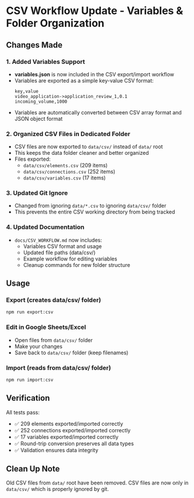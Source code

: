 # CSV Workflow Update - Variables & Folder Organization

## Changes Made

### 1. Added Variables Support
- **variables.json** is now included in the CSV export/import workflow
- Variables are exported as a simple key-value CSV format:
  ```csv
  key,value
  video_application->application_review_1,0.1
  incoming_volume,1000
  ```
- Variables are automatically converted between CSV array format and JSON object format

### 2. Organized CSV Files in Dedicated Folder
- CSV files are now exported to `data/csv/` instead of `data/` root
- This keeps the data folder cleaner and better organized
- Files exported:
  - `data/csv/elements.csv` (209 items)
  - `data/csv/connections.csv` (252 items)
  - `data/csv/variables.csv` (17 items)

### 3. Updated Git Ignore
- Changed from ignoring `data/*.csv` to ignoring `data/csv/` folder
- This prevents the entire CSV working directory from being tracked

### 4. Updated Documentation
- `docs/CSV_WORKFLOW.md` now includes:
  - Variables CSV format and usage
  - Updated file paths (data/csv/)
  - Example workflow for editing variables
  - Cleanup commands for new folder structure

## Usage

### Export (creates data/csv/ folder)
```bash
npm run export:csv
```

### Edit in Google Sheets/Excel
- Open files from `data/csv/` folder
- Make your changes
- Save back to `data/csv/` folder (keep filenames)

### Import (reads from data/csv/ folder)
```bash
npm run import:csv
```

## Verification

All tests pass:
- ✅ 209 elements exported/imported correctly
- ✅ 252 connections exported/imported correctly  
- ✅ 17 variables exported/imported correctly
- ✅ Round-trip conversion preserves all data types
- ✅ Validation ensures data integrity

## Clean Up Note

Old CSV files from `data/` root have been removed. CSV files are now only in `data/csv/` which is properly ignored by git.
